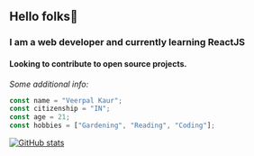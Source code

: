 ## Hello folks👋
### I am a **web developer** and currently learning ReactJS
#### Looking to contribute to open source projects.

*Some additional info:*
```js
const name = "Veerpal Kaur";
const citizenship = "IN";
const age = 21;
const hobbies = ["Gardening", "Reading", "Coding"];
```

[![GitHub stats](https://github-readme-stats.vercel.app/api?username=vee339&hide=stars&show_icons=true&theme=radical)](https://github.com/anuraghazra/github-readme-stats)

<!--
**Vee339/vee339** is a ✨ _special_ ✨ repository because its `README.md` (this file) appears on your GitHub profile.

Here are some ideas to get you started:

- 🔭 I’m currently working on ...
- 🌱 I’m currently learning ...
- 👯 I’m looking to collaborate on ...
- 🤔 I’m looking for help with ...
- 💬 Ask me about ...
- 📫 How to reach me: ...
- 😄 Pronouns: ...
- ⚡ Fun fact: ...
-->
